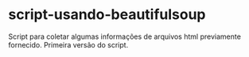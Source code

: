 # script-usando-beautifulsoup
Script para coletar algumas informações de arquivos html previamente fornecido.
Primeira versão do script.
